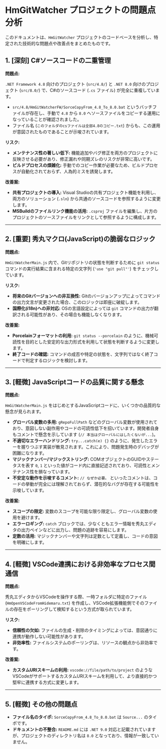 # HmGitWatcher プロジェクトの問題点分析

このドキュメントは、`HmGitWatcher` プロジェクトのコードベースを分析し、特定された技術的な問題点や改善点をまとめたものです。

## 1. [深刻] C#ソースコードの二重管理

**問題点:**

`.NET Framework 4.8` 向けのプロジェクト (`src/4.8/`) と `.NET 8.0` 向けのプロジェクト (`src/8.0/`) で、C#のソースコード (`.cs` ファイル) が完全に重複しています。

- `src/4.8/HmGitWatcherFW/SorceCopyFrom_4.8_To_8.0.bat` というバッチファイルが存在し、手動で `4.8` から `8.0` へソースファイルをコピーする運用になっていることが確認されました。
- ファイル名 (`このフォルダのcsファイルは全部4.8のコピー.txt`) からも、この運用が意図されたものであることが示唆されています。

**リスク:**

- **メンテナンス性の著しい低下:** 機能追加やバグ修正を両方のプロジェクトに反映させる必要があり、修正漏れや同期ズレのリスクが非常に高いです。
- **ビルドプロセスの煩雑化:** 手動でのコピー作業が必要なため、ビルドプロセスが自動化されておらず、人為的ミスを誘発します。

**改善案:**

- **共有プロジェクトの導入:** Visual Studioの共有プロジェクト機能を利用し、両方のソリューション (`.sln`) から共通のソースコードを参照するように変更します。
- **MSBuildのファイルリンク機能の活用:** `.csproj` ファイルを編集し、片方のプロジェクトのソースファイルをリンクとして参照するように構成します。

---

## 2. [重要] 秀丸マクロ(JavaScript)の脆弱なロジック

**問題点:**

`HmGitWatcherMain.js` 内で、Gitリポジトリの状態を判断するために `git status` コマンドの実行結果に含まれる特定の文字列 (`'use "git pull"'`) をチェックしています。

**リスク:**

- **将来のGitバージョンへの非互換性:** Gitのバージョンアップによってコマンドの出力文言が変更された場合、このロジックは即座に破綻します。
- **国際化(i18n)への非対応:** OSの言語設定によっては `git` コマンドの出力が翻訳される可能性があり、その場合も機能しなくなります。

**改善案:**

- **Porcelainフォーマットの利用:** `git status --porcelain` のように、機械可読性を目的とした安定的な出力形式を利用して状態を判断するように変更します。
- **終了コードの確認:** コマンドの成否や特定の状態を、文字列ではなく終了コードで判定するロジックを検討します。

---

## 3. [軽微] JavaScriptコードの品質に関する懸念

**問題点:**

`HmGitWatcherMain.js` をはじめとするJavaScriptコードに、いくつかの品質的な懸念が見られます。

- **グローバル変数の多用:** `gRepoFullPath` などのグローバル変数が使用されており、意図しない副作用やコードの可読性低下を招いています。開発者自身もコメントで懸念を示しています (`// 本当はグローバルにはしたくないが...`)。
- **不適切なエラーハンドリング:** `try...catch(e) {}` のように、発生したエラーを握りつぶす実装が散見されます。これにより、問題発生時のデバッグが困難になります。
- **マジックナンバー/マジックストリング:** COMオブジェクトのGUIDやステータスを表す `0`, `1` といった値がコード内に直接記述されており、可読性とメンテナンス性を損なっています。
- **不安定な動作を示唆するコメント:** `// なぜか必要。` といったコメントは、コードの挙動が完全には理解されておらず、潜在的なバグが存在する可能性を示唆しています。

**改善案:**

- **スコープの限定:** 変数のスコープを可能な限り限定し、グローバル変数の使用を避けます。
- **エラーロギング:** `catch` ブロックでは、少なくともエラー情報を秀丸エディタの出力ペインなどに出力し、問題の追跡を容易にします。
- **定数の活用:** マジックナンバーや文字列は定数として定義し、コードの意図を明確にします。

---

## 4. [軽微] VSCode連携における非効率なプロセス間通信

**問題点:**

秀丸エディタからVSCodeを操作する際、一時フォルダに特定のファイル (`HmOpenVSCodeFromHidemaru.txt`) を作成し、VSCode拡張機能側でそのファイルの存在をポーリングして検知するという方式が取られています。

**リスク:**

- **信頼性の欠如:** ファイルの生成・削除のタイミングによっては、意図通りに連携が動作しない可能性があります。
- **非効率性:** ファイルシステムのポーリングは、リソースの観点から非効率です。

**改善案:**

- **カスタムURIスキームの利用:** `vscode://file/path/to/project` のようなVSCodeがサポートするカスタムURIスキームを利用して、より直接的かつ堅牢に連携する方式に変更します。

---

## 5. [軽微] その他の問題点

- **ファイル名のタイポ:** `SorceCopyFrom_4.8_To_8.0.bat` は `Source...` のタイポです。
- **ドキュメントの不整合:** `README.md` には `.NET 9.0` 対応と記載されていますが、プロジェクトのディレクトリ名は `8.0` となっており、情報が一致していません。
